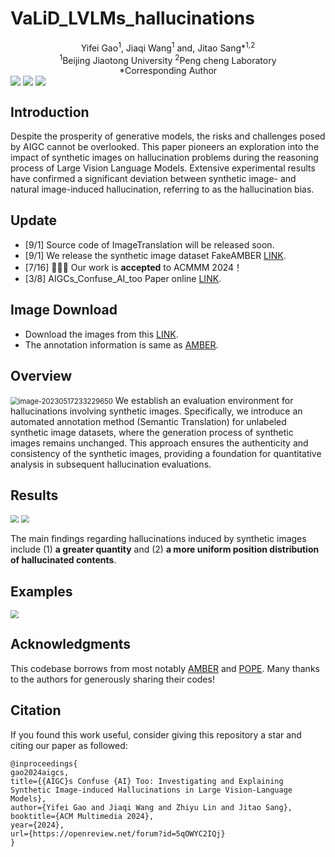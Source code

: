 # VaLiD_LVLMs_hallucinations
<div align="center">
Yifei Gao<sup>1</sup>, Jiaqi Wang<sup>1</sup> and, Jitao Sang*<sup>1,2</sup>
</div>
<div align="center">
<sup>1</sup>Beijing Jiaotong University    <sup>2</sup>Peng cheng Laboratory
</div>
<div align="center">
*Corresponding Author
</div>

<!-- Arxiv Link, Project Link -->
<div style='display:flex; gap: 0.25rem; '>
<a href="https://arxiv.org/abs/2411.15839"><img src="https://img.shields.io/badge/arXiv-2403.08542-b31b1b.svg"></a>
<a href="https://github.com/LucusFigoGao/AIGCs_Confuse_AI_Too"><img src="https://img.shields.io/badge/Project%20Page-online-brightgreen"></a>
<a href='LICENSE'><img src='https://img.shields.io/badge/License-MIT-blue.svg'></a>
</div>

## Introduction
Despite the prosperity of generative models, the risks and challenges posed by AIGC cannot be overlooked. This paper pioneers an exploration into the impact of synthetic images on hallucination problems during the reasoning process of Large Vision Language Models. Extensive experimental results have confirmed a significant deviation between synthetic image- and natural image-induced hallucination, referring to as the hallucination bias.

## Update
- [9/1] Source code of ImageTranslation will be released soon.
- [9/1] We release the synthetic image dataset FakeAMBER [LINK](https://pan.baidu.com/s/1WfqVhXqeQudMFMMrWA4r1w?pwd=d54y).
- [7/16] 🎉🎉🎉 Our work is **accepted** to ACMMM 2024！
- [3/8] AIGCs_Confuse_AI_too Paper online [LINK](https://arxiv.org/abs/2403.08542).

## Image Download
* Download the images from this [LINK](https://pan.baidu.com/s/1WfqVhXqeQudMFMMrWA4r1w?pwd=d54y).
* The annotation information is same as [AMBER](https://github.com/junyangwang0410/AMBER/tree/master).

## Overview
<img src="./assets/semantic translation_01.jpg" alt="image-20230517233229650" style="zoom:80%;" />
We establish an evaluation environment for hallucinations involving synthetic images. Specifically, we introduce an automated annotation method (Semantic Translation) for unlabeled synthetic image datasets, where the generation process of synthetic images remains unchanged. This approach ensures the authenticity and consistency of the synthetic images, providing a foundation for quantitative analysis in subsequent hallucination evaluations. 

## Results
<img src="./assets/AMBER_eval.png" style="zoom:80%;" />
<img src="./assets/Redar.jpg" style="zoom:80%;" />

The main findings regarding hallucinations induced by synthetic images include (1) **a greater quantity** and (2) **a more uniform position distribution of hallucinated contents**. 

## Examples
<img src="./assets/Introduction.jpg" style="zoom:80%;" />

## Acknowledgments
This codebase borrows from most notably [AMBER](https://github.com/junyangwang0410/AMBER/tree/master) and [POPE](https://github.com/RUCAIBox/POPE). Many thanks to the authors for generously sharing their codes!


## Citation
If you found this work useful, consider giving this repository a star and citing our paper as followed:

```
@inproceedings{
gao2024aigcs,
title={{AIGC}s Confuse {AI} Too: Investigating and Explaining Synthetic Image-induced Hallucinations in Large Vision-Language Models},
author={Yifei Gao and Jiaqi Wang and Zhiyu Lin and Jitao Sang},
booktitle={ACM Multimedia 2024},
year={2024},
url={https://openreview.net/forum?id=5qOWYC2IQj}
}
```
